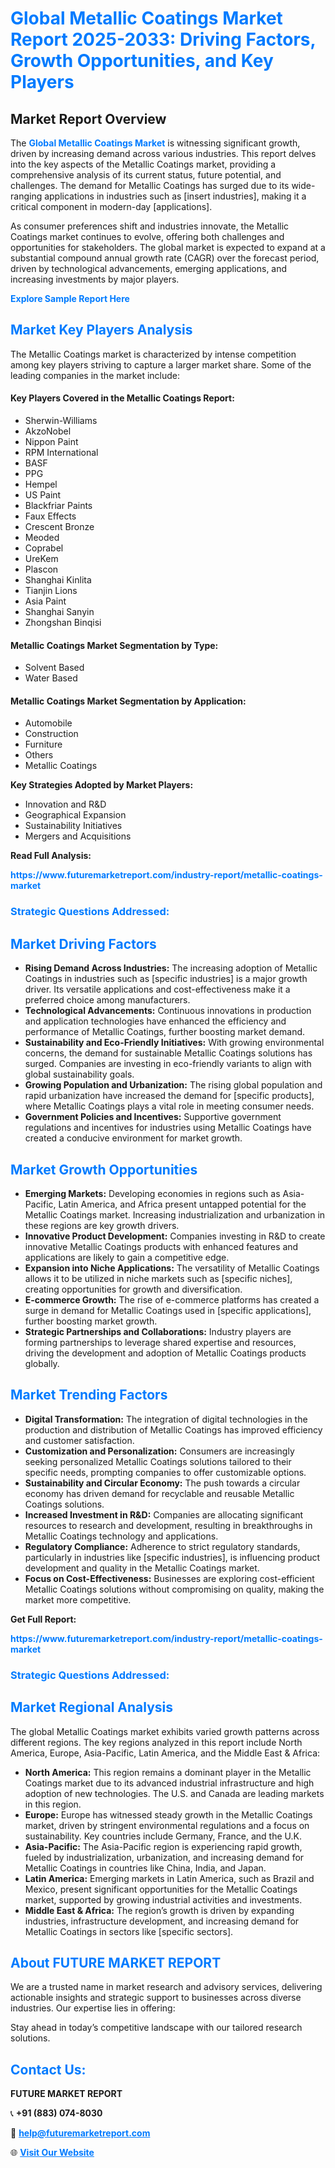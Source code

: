 <h1 style="color: #007BFF;">Global Metallic Coatings Market Report 2025-2033: Driving Factors, Growth Opportunities, and Key Players</h1>

<section id="overview">
<h2>Market Report Overview</h2>
<p>The <a href="https://www.futuremarketreport.com/industry-report/metallic-coatings-market" style="color: #007BFF; text-decoration: none;"><strong>Global Metallic Coatings Market</strong></a> is witnessing significant growth, driven by increasing demand across various industries. This report delves into the key aspects of the Metallic Coatings market, providing a comprehensive analysis of its current status, future potential, and challenges. The demand for Metallic Coatings has surged due to its wide-ranging applications in industries such as [insert industries], making it a critical component in modern-day [applications].</p>
<p>As consumer preferences shift and industries innovate, the Metallic Coatings market continues to evolve, offering both challenges and opportunities for stakeholders. The global market is expected to expand at a substantial compound annual growth rate (CAGR) over the forecast period, driven by technological advancements, emerging applications, and increasing investments by major players.</p>
</section>

<section id="overview">
<p><a href="https://www.futuremarketreport.com/request-sample/reportId=120193" style="color: #007BFF; text-decoration: none;"><strong>Explore Sample Report Here</strong></a></p>
</section>

<section id="key-players">
<h2 style="color: #007BFF;">Market Key Players Analysis</h2>
<p>The Metallic Coatings market is characterized by intense competition among key players striving to capture a larger market share. Some of the leading companies in the market include:</p>
<h4>Key Players Covered in the Metallic Coatings Report:</h4>
<ul><li>Sherwin-Williams</li><li>AkzoNobel</li><li>Nippon Paint</li><li>RPM International</li><li>BASF</li><li>PPG</li><li>Hempel</li><li>US Paint</li><li>Blackfriar Paints</li><li>Faux Effects</li><li>Crescent Bronze</li><li>Meoded</li><li>Coprabel</li><li>UreKem</li><li>Plascon</li><li>Shanghai Kinlita</li><li>Tianjin Lions</li><li>Asia Paint</li><li>Shanghai Sanyin</li><li>Zhongshan Binqisi</li></ul>
<h4>Metallic Coatings Market Segmentation by Type:</h4>
<ul><li>Solvent Based</li><li>Water Based</li></ul>

<h4>Metallic Coatings Market Segmentation by Application:</h4>
<ul><li>Automobile</li><li>Construction</li><li>Furniture</li><li>Others</li><li>Metallic Coatings</li></ul>
<p><strong>Key Strategies Adopted by Market Players:</strong></p>
<ul>
<li>Innovation and R&D</li>
<li>Geographical Expansion</li>
<li>Sustainability Initiatives</li>
<li>Mergers and Acquisitions</li>
</ul>
</section>

<section>
<p><strong>Read Full Analysis: </strong></p><a href="https://www.futuremarketreport.com/industry-report/metallic-coatings-market" style="color: #007BFF; text-decoration: none;"><strong>https://www.futuremarketreport.com/industry-report/metallic-coatings-market</strong></a>
<h3 style="color: #007BFF;">Strategic Questions Addressed:</h3>
</section>

<section id="driving-factors">
<h2 style="color: #007BFF;">Market Driving Factors</h2>
<ul>
<li><strong>Rising Demand Across Industries:</strong> The increasing adoption of Metallic Coatings in industries such as [specific industries] is a major growth driver. Its versatile applications and cost-effectiveness make it a preferred choice among manufacturers.</li>
<li><strong>Technological Advancements:</strong> Continuous innovations in production and application technologies have enhanced the efficiency and performance of Metallic Coatings, further boosting market demand.</li>
<li><strong>Sustainability and Eco-Friendly Initiatives:</strong> With growing environmental concerns, the demand for sustainable Metallic Coatings solutions has surged. Companies are investing in eco-friendly variants to align with global sustainability goals.</li>
<li><strong>Growing Population and Urbanization:</strong> The rising global population and rapid urbanization have increased the demand for [specific products], where Metallic Coatings plays a vital role in meeting consumer needs.</li>
<li><strong>Government Policies and Incentives:</strong> Supportive government regulations and incentives for industries using Metallic Coatings have created a conducive environment for market growth.</li>
</ul>
</section>

<section id="growth-opportunities">
<h2 style="color: #007BFF;">Market Growth Opportunities</h2>
<ul>
<li><strong>Emerging Markets:</strong> Developing economies in regions such as Asia-Pacific, Latin America, and Africa present untapped potential for the Metallic Coatings market. Increasing industrialization and urbanization in these regions are key growth drivers.</li>
<li><strong>Innovative Product Development:</strong> Companies investing in R&D to create innovative Metallic Coatings products with enhanced features and applications are likely to gain a competitive edge.</li>
<li><strong>Expansion into Niche Applications:</strong> The versatility of Metallic Coatings allows it to be utilized in niche markets such as [specific niches], creating opportunities for growth and diversification.</li>
<li><strong>E-commerce Growth:</strong> The rise of e-commerce platforms has created a surge in demand for Metallic Coatings used in [specific applications], further boosting market growth.</li>
<li><strong>Strategic Partnerships and Collaborations:</strong> Industry players are forming partnerships to leverage shared expertise and resources, driving the development and adoption of Metallic Coatings products globally.</li>
</ul>
</section>

<section id="trending-factors">
<h2 style="color: #007BFF;">Market Trending Factors</h2>
<ul>
<li><strong>Digital Transformation:</strong> The integration of digital technologies in the production and distribution of Metallic Coatings has improved efficiency and customer satisfaction.</li>
<li><strong>Customization and Personalization:</strong> Consumers are increasingly seeking personalized Metallic Coatings solutions tailored to their specific needs, prompting companies to offer customizable options.</li>
<li><strong>Sustainability and Circular Economy:</strong> The push towards a circular economy has driven demand for recyclable and reusable Metallic Coatings solutions.</li>
<li><strong>Increased Investment in R&D:</strong> Companies are allocating significant resources to research and development, resulting in breakthroughs in Metallic Coatings technology and applications.</li>
<li><strong>Regulatory Compliance:</strong> Adherence to strict regulatory standards, particularly in industries like [specific industries], is influencing product development and quality in the Metallic Coatings market.</li>
<li><strong>Focus on Cost-Effectiveness:</strong> Businesses are exploring cost-efficient Metallic Coatings solutions without compromising on quality, making the market more competitive.</li>
</ul>
</section>

<section>
<p><strong>Get Full Report: </strong></p><a href="https://www.futuremarketreport.com/industry-report/metallic-coatings-market" style="color: #007BFF; text-decoration: none;"><strong>https://www.futuremarketreport.com/industry-report/metallic-coatings-market</strong></a>
<h3 style="color: #007BFF;">Strategic Questions Addressed:</h3>
</section>


<section id="regional-analysis">
<h2 style="color: #007BFF;">Market Regional Analysis</h2>
<p>The global Metallic Coatings market exhibits varied growth patterns across different regions. The key regions analyzed in this report include North America, Europe, Asia-Pacific, Latin America, and the Middle East & Africa:</p>
<ul>
<li><strong>North America:</strong> This region remains a dominant player in the Metallic Coatings market due to its advanced industrial infrastructure and high adoption of new technologies. The U.S. and Canada are leading markets in this region.</li>
<li><strong>Europe:</strong> Europe has witnessed steady growth in the Metallic Coatings market, driven by stringent environmental regulations and a focus on sustainability. Key countries include Germany, France, and the U.K.</li>
<li><strong>Asia-Pacific:</strong> The Asia-Pacific region is experiencing rapid growth, fueled by industrialization, urbanization, and increasing demand for Metallic Coatings in countries like China, India, and Japan.</li>
<li><strong>Latin America:</strong> Emerging markets in Latin America, such as Brazil and Mexico, present significant opportunities for the Metallic Coatings market, supported by growing industrial activities and investments.</li>
<li><strong>Middle East & Africa:</strong> The region’s growth is driven by expanding industries, infrastructure development, and increasing demand for Metallic Coatings in sectors like [specific sectors].</li>
</ul>
</section>

<footer>
<h2 style="color: #007BFF;">About FUTURE MARKET REPORT</h2>
<p>We are a trusted name in market research and advisory services, delivering actionable insights and strategic support to businesses across diverse industries. Our expertise lies in offering:</p>

<p>Stay ahead in today’s competitive landscape with our tailored research solutions.</p>

<h2 style="color: #007BFF;">Contact Us:</h2>
<p><strong>FUTURE MARKET REPORT</strong></p>
<p>📞 <strong>+91 (883) 074-8030</strong></p>
<p>📧 <strong><a href="mailto:help@futuremarketreport.com" style="color: #007BFF;">help@futuremarketreport.com</a></strong></p>
<p>🌐 <strong><a href="https://www.futuremarketreport.com/" style="color: #007BFF;">Visit Our Website</a></strong></p>
</footer>